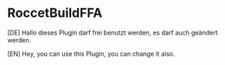 # RoccetBuildFFA
 
[DE]
Hallo dieses Plugin darf frei benutzt werden, es darf auch geändert werden.

[EN]
Hey, you can use this Plugin, you can change it also.
